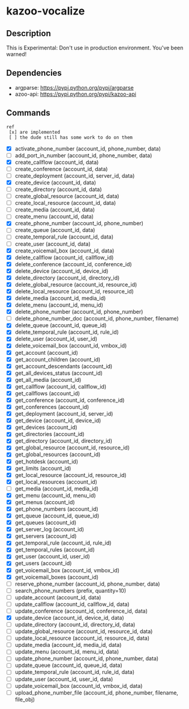 kazoo-vocalize
==============

Description
-----------

This is Experimental: Don't use in production environment. You've been warned!


Dependencies
------------

 - argparse: https://pypi.python.org/pypi/argparse
 - azoo-api: https://pypi.python.org/pypi/kazoo-api

Commands
--------

```
ref
 [x] are implemented
 [ ] the dude still has some work to do on them
```

 - [x] activate_phone_number        (account_id, phone_number, data)
 - [ ] add_port_in_number           (account_id, phone_number, data)
 - [x] create_callflow              (account_id, data)
 - [ ] create_conference            (account_id, data)
 - [ ] create_deployment            (account_id, server_id, data)
 - [x] create_device                (account_id, data)
 - [ ] create_directory             (account_id, data)
 - [ ] create_global_resource       (account_id, data)
 - [ ] create_local_resource        (account_id, data)
 - [ ] create_media                 (account_id, data)
 - [ ] create_menu                  (account_id, data)
 - [x] create_phone_number          (account_id, phone_number)
 - [ ] create_queue                 (account_id, data)
 - [ ] create_temporal_rule         (account_id, data)
 - [ ] create_user                  (account_id, data)
 - [x] create_voicemail_box         (account_id, data)
 - [x] delete_callflow              (account_id, callflow_id)
 - [x] delete_conference            (account_id, conference_id)
 - [x] delete_device                (account_id, device_id)
 - [x] delete_directory             (account_id, directory_id)
 - [x] delete_global_resource       (account_id, resource_id)
 - [x] delete_local_resource        (account_id, resource_id)
 - [x] delete_media                 (account_id, media_id)
 - [x] delete_menu                  (account_id, menu_id)
 - [x] delete_phone_number          (account_id, phone_number)
 - [ ] delete_phone_number_doc      (account_id, phone_number, filename)
 - [x] delete_queue                 (account_id, queue_id)
 - [x] delete_temporal_rule         (account_id, rule_id)
 - [x] delete_user                  (account_id, user_id)
 - [x] delete_voicemail_box         (account_id, vmbox_id)
 - [x] get_account                  (account_id)
 - [x] get_account_children         (account_id)
 - [x] get_account_descendants      (account_id)
 - [x] get_all_devices_status       (account_id)
 - [x] get_all_media                (account_id)
 - [x] get_callflow                 (account_id, callflow_id)
 - [x] get_callflows                (account_id)
 - [x] get_conference               (account_id, conference_id)
 - [x] get_conferences              (account_id)
 - [x] get_deployment               (account_id, server_id)
 - [x] get_device                   (account_id, device_id)
 - [x] get_devices                  (account_id)
 - [x] get_directories              (account_id)
 - [x] get_directory                (account_id, directory_id)
 - [x] get_global_resource          (account_id, resource_id)
 - [x] get_global_resources         (account_id)
 - [x] get_hotdesk                  (account_id)
 - [x] get_limits                   (account_id)
 - [x] get_local_resource           (account_id, resource_id)
 - [x] get_local_resources          (account_id)
 - [ ] get_media                    (account_id, media_id)
 - [x] get_menu                     (account_id, menu_id)
 - [x] get_menus                    (account_id)
 - [x] get_phone_numbers            (account_id)
 - [x] get_queue                    (account_id, queue_id)
 - [x] get_queues                   (account_id)
 - [x] get_server_log               (account_id)
 - [x] get_servers                  (account_id)
 - [x] get_temporal_rule            (account_id, rule_id)
 - [x] get_temporal_rules           (account_id)
 - [x] get_user                     (account_id, user_id)
 - [x] get_users                    (account_id)
 - [x] get_voicemail_box            (account_id, vmbox_id)
 - [x] get_voicemail_boxes          (account_id)
 - [ ] reserve_phone_number         (account_id, phone_number, data)
 - [ ] search_phone_numbers         (prefix, quantity=10)
 - [ ] update_account               (account_id, data)
 - [ ] update_callflow              (account_id, callflow_id, data)
 - [ ] update_conference            (account_id, conference_id, data)
 - [x] update_device                (account_id, device_id, data)
 - [ ] update_directory             (account_id, directory_id, data)
 - [ ] update_global_resource       (account_id, resource_id, data)
 - [ ] update_local_resource        (account_id, resource_id, data)
 - [ ] update_media                 (account_id, media_id, data)
 - [ ] update_menu                  (account_id, menu_id, data)
 - [ ] update_phone_number          (account_id, phone_number, data)
 - [ ] update_queue                 (account_id, queue_id, data)
 - [ ] update_temporal_rule         (account_id, rule_id, data)
 - [ ] update_user                  (account_id, user_id, data)
 - [ ] update_voicemail_box         (account_id, vmbox_id, data)
 - [ ] upload_phone_number_file     (account_id, phone_number, filename, file_obj)
